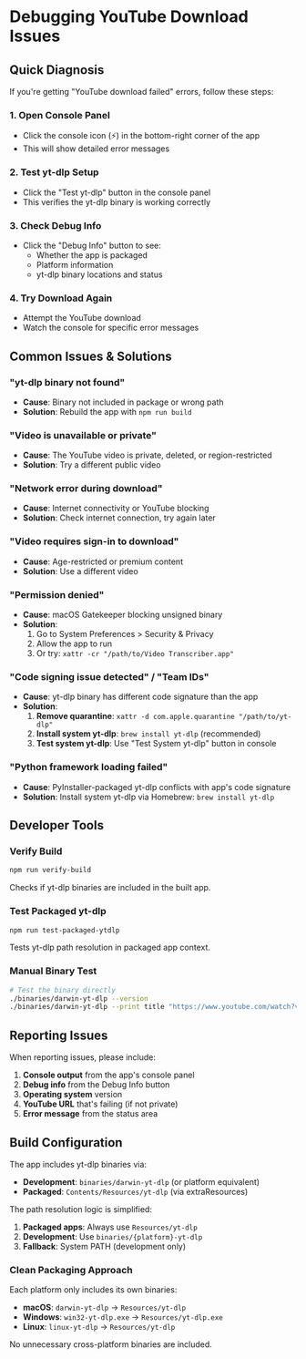 # Debugging YouTube Download Issues

## Quick Diagnosis

If you're getting "YouTube download failed" errors, follow these steps:

### 1. Open Console Panel
- Click the console icon (⚡) in the bottom-right corner of the app
- This will show detailed error messages

### 2. Test yt-dlp Setup
- Click the "Test yt-dlp" button in the console panel
- This verifies the yt-dlp binary is working correctly

### 3. Check Debug Info
- Click the "Debug Info" button to see:
  - Whether the app is packaged
  - Platform information
  - yt-dlp binary locations and status

### 4. Try Download Again
- Attempt the YouTube download
- Watch the console for specific error messages

## Common Issues & Solutions

### "yt-dlp binary not found"
- **Cause**: Binary not included in package or wrong path
- **Solution**: Rebuild the app with `npm run build`

### "Video is unavailable or private"
- **Cause**: The YouTube video is private, deleted, or region-restricted
- **Solution**: Try a different public video

### "Network error during download"
- **Cause**: Internet connectivity or YouTube blocking
- **Solution**: Check internet connection, try again later

### "Video requires sign-in to download"
- **Cause**: Age-restricted or premium content
- **Solution**: Use a different video

### "Permission denied"
- **Cause**: macOS Gatekeeper blocking unsigned binary
- **Solution**: 
  1. Go to System Preferences > Security & Privacy
  2. Allow the app to run
  3. Or try: `xattr -cr "/path/to/Video Transcriber.app"`

### "Code signing issue detected" / "Team IDs"
- **Cause**: yt-dlp binary has different code signature than the app
- **Solution**: 
  1. **Remove quarantine**: `xattr -d com.apple.quarantine "/path/to/yt-dlp"`
  2. **Install system yt-dlp**: `brew install yt-dlp` (recommended)
  3. **Test system yt-dlp**: Use "Test System yt-dlp" button in console

### "Python framework loading failed"
- **Cause**: PyInstaller-packaged yt-dlp conflicts with app's code signature
- **Solution**: Install system yt-dlp via Homebrew: `brew install yt-dlp`

## Developer Tools

### Verify Build
```bash
npm run verify-build
```
Checks if yt-dlp binaries are included in the built app.

### Test Packaged yt-dlp
```bash
npm run test-packaged-ytdlp
```
Tests yt-dlp path resolution in packaged app context.

### Manual Binary Test
```bash
# Test the binary directly
./binaries/darwin-yt-dlp --version
./binaries/darwin-yt-dlp --print title "https://www.youtube.com/watch?v=dQw4w9WgXcQ"
```

## Reporting Issues

When reporting issues, please include:

1. **Console output** from the app's console panel
2. **Debug info** from the Debug Info button
3. **Operating system** version
4. **YouTube URL** that's failing (if not private)
5. **Error message** from the status area

## Build Configuration

The app includes yt-dlp binaries via:

- **Development**: `binaries/darwin-yt-dlp` (or platform equivalent)
- **Packaged**: `Contents/Resources/yt-dlp` (via extraResources)

The path resolution logic is simplified:
1. **Packaged apps**: Always use `Resources/yt-dlp`
2. **Development**: Use `binaries/{platform}-yt-dlp`
3. **Fallback**: System PATH (development only)

### Clean Packaging Approach

Each platform only includes its own binaries:
- **macOS**: `darwin-yt-dlp` → `Resources/yt-dlp`
- **Windows**: `win32-yt-dlp.exe` → `Resources/yt-dlp.exe`  
- **Linux**: `linux-yt-dlp` → `Resources/yt-dlp`

No unnecessary cross-platform binaries are included. 
